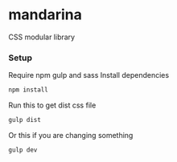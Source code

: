 # mandarina #
CSS modular library

### Setup ###
Require npm gulp and sass
Install dependencies
```sh
npm install
```

Run this to get dist css file
```sh
gulp dist
```

Or this if you are changing something
```sh
gulp dev
```
